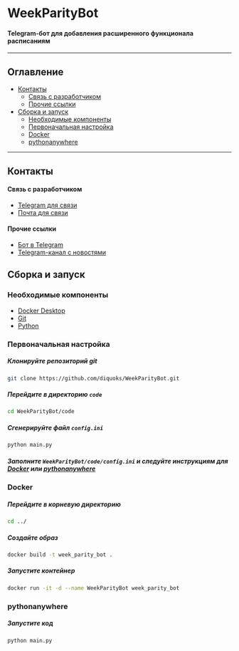 ﻿# WeekParityBot

#### Telegram-бот для добавления расширенного функционала расписаниям

---

## Оглавление

- [Контакты](#контакты)
    - [Связь с разработчиком](#связь-с-разработчиком)
    - [Прочие ссылки](#прочие-ссылки)
- [Сборка и запуск](#сборка-и-запуск)
    - [Необходимые компоненты](#необходимые-компоненты)
    - [Первоначальная настройка](#первоначальная-настройка)
    - [Docker](#docker)
    - [pythonanywhere](#pythonanywhere)

---

## Контакты

#### Связь с разработчиком

- [Telegram для связи](https://t.me/diquoks)
- [Почта для связи](mailto:diquoks@yandex.ru)

#### Прочие ссылки

- [Бот в Telegram](https://t.me/week_parity_bot)
- [Telegram-канал с новостями](https://t.me/diquoks_channel)

## Сборка и запуск

### Необходимые компоненты

- [Docker Desktop](https://docs.docker.com/desktop)
- [Git](https://git-scm.com/downloads)
- [Python](https://www.python.org/downloads)

### Первоначальная настройка

##### Клонируйте репозиторий git

```bash
git clone https://github.com/diquoks/WeekParityBot.git
```

##### Перейдите в директорию `code`

```bash
cd WeekParityBot/code
```

##### Сгенерируйте файл `config.ini`

```bash
python main.py
```

##### Заполните `WeekParityBot/code/config.ini` и следуйте инструкциям для [Docker](#docker) или [pythonanywhere](#pythonanywhere)

### Docker

##### Перейдите в корневую директорию

```bash
cd ../
```

##### Создайте образ

```bash
docker build -t week_parity_bot .
```

##### Запустите контейнер

```bash
docker run -it -d --name WeekParityBot week_parity_bot
```

### pythonanywhere

##### Запустите код

```bash
python main.py
```
